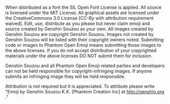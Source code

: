 When distributed as a font the SIL Open Font License is applied.
All source is licensed under the MIT License.
All graphical assets are licensed under the CreativeCommons 3.0 License [CC-By with attribution requirement waived].
Edit, use, distribute as you please but never claim emoji and source created by Genshin Souzou as your own.
All images created by Genshin Souzou are copyright Genshin Souzou.
Images not created by Genshin Souzou will be listed with their copyright owners noted.
Submitting code or images to Phantom Open Emoji means submitting those images to the above licenses.
If you do not accept distribution of your copyrighted materials under the above licenses DO NOT submit them for inclusion.

Genshin Souzou and all Phantom Open Emoji related parties and developers can not be held responsible for copyright-infringing images.
If anyone submits an infringing image they will be held responsible.

Attribution is not required but it is appreciated.
To attribute please write "Emoji by Genshin Souzou K.K. [Phantom Creation Inc] at http://genshin.org ."
